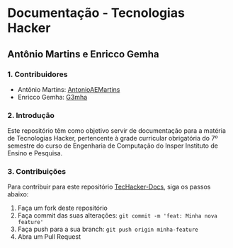 # Documentação - Tecnologias Hacker

## Antônio Martins e Enricco Gemha

### 1. Contribuidores

* Antônio Martins: [AntonioAEMartins](https://github.com/AntonioAEMartins)
* Enricco Gemha: [G3mha](https://github.com/G3mha)

### 2. Introdução

Este repositório têm como objetivo servir de documentação para a matéria de Tecnologias Hacker, pertencente à grade curricular obrigatória do 7º semestre do curso de Engenharia de Computação do Insper Instituto de Ensino e Pesquisa.

### 3. Contribuições

Para contribuir para este repositório [TecHacker-Docs](https://github.com/G3mha/TecHacker-Docs), siga os passos abaixo:

1. Faça um fork deste repositório
2. Faça commit das suas alterações: `git commit -m 'feat: Minha nova feature'`
3. Faça push para a sua branch: `git push origin minha-feature`
4. Abra um Pull Request
